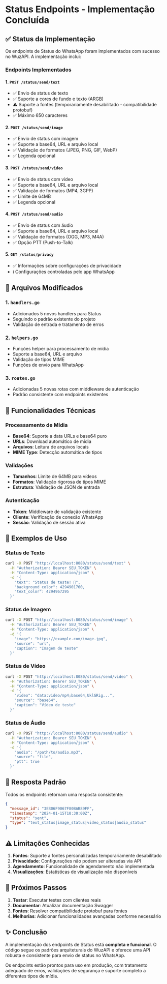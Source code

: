 # Status Endpoints - Implementação Concluída

## ✅ Status da Implementação

Os endpoints de Status do WhatsApp foram implementados com sucesso no WuzAPI. A implementação inclui:

### Endpoints Implementados

#### 1. `POST /status/send/text`
- ✅ Envio de status de texto
- ✅ Suporte a cores de fundo e texto (ARGB)
- ⚠️ Suporte a fontes (temporariamente desabilitado - compatibilidade protobuf)
- ✅ Máximo 650 caracteres

#### 2. `POST /status/send/image`
- ✅ Envio de status com imagem
- ✅ Suporte a base64, URL e arquivo local
- ✅ Validação de formatos (JPEG, PNG, GIF, WebP)
- ✅ Legenda opcional

#### 3. `POST /status/send/video`
- ✅ Envio de status com vídeo
- ✅ Suporte a base64, URL e arquivo local
- ✅ Validação de formatos (MP4, 3GPP)
- ✅ Limite de 64MB
- ✅ Legenda opcional

#### 4. `POST /status/send/audio`
- ✅ Envio de status com áudio
- ✅ Suporte a base64, URL e arquivo local
- ✅ Validação de formatos (OGG, MP3, M4A)
- ✅ Opção PTT (Push-to-Talk)

#### 5. `GET /status/privacy`
- ✅ Informações sobre configurações de privacidade
- ℹ️ Configurações controladas pelo app WhatsApp

## 📁 Arquivos Modificados

### 1. `handlers.go`
- Adicionados 5 novos handlers para Status
- Seguindo o padrão existente do projeto
- Validação de entrada e tratamento de erros

### 2. `helpers.go`
- Funções helper para processamento de mídia
- Suporte a base64, URL e arquivo
- Validação de tipos MIME
- Funções de envio para WhatsApp

### 3. `routes.go`
- Adicionadas 5 novas rotas com middleware de autenticação
- Padrão consistente com endpoints existentes

## 🔧 Funcionalidades Técnicas

### Processamento de Mídia
- **Base64**: Suporte a data URLs e base64 puro
- **URLs**: Download automático de mídia
- **Arquivos**: Leitura de arquivos locais
- **MIME Type**: Detecção automática de tipos

### Validações
- **Tamanhos**: Limite de 64MB para vídeos
- **Formatos**: Validação rigorosa de tipos MIME
- **Estrutura**: Validação de JSON de entrada

### Autenticação
- **Token**: Middleware de validação existente
- **Cliente**: Verificação de conexão WhatsApp
- **Sessão**: Validação de sessão ativa

## 📖 Exemplos de Uso

### Status de Texto
```bash
curl -X POST "http://localhost:8080/status/send/text" \
  -H "Authorization: Bearer SEU_TOKEN" \
  -H "Content-Type: application/json" \
  -d '{
    "text": "Status de teste! 🚀",
    "background_color": 4294901760,
    "text_color": 4294967295
  }'
```

### Status de Imagem
```bash
curl -X POST "http://localhost:8080/status/send/image" \
  -H "Authorization: Bearer SEU_TOKEN" \
  -H "Content-Type: application/json" \
  -d '{
    "image": "https://example.com/image.jpg",
    "source": "url",
    "caption": "Imagem de teste"
  }'
```

### Status de Vídeo
```bash
curl -X POST "http://localhost:8080/status/send/video" \
  -H "Authorization: Bearer SEU_TOKEN" \
  -H "Content-Type: application/json" \
  -d '{
    "video": "data:video/mp4;base64,UklGRig...",
    "source": "base64",
    "caption": "Vídeo de teste"
  }'
```

### Status de Áudio
```bash
curl -X POST "http://localhost:8080/status/send/audio" \
  -H "Authorization: Bearer SEU_TOKEN" \
  -H "Content-Type: application/json" \
  -d '{
    "audio": "/path/to/audio.mp3",
    "source": "file",
    "ptt": true
  }'
```

## 🎯 Resposta Padrão

Todos os endpoints retornam uma resposta consistente:

```json
{
  "message_id": "3EB06F9067F80BAB89FF",
  "timestamp": "2024-01-15T10:30:00Z",
  "status": "sent",
  "type": "text_status|image_status|video_status|audio_status"
}
```

## ⚠️ Limitações Conhecidas

1. **Fontes**: Suporte a fontes personalizadas temporariamente desabilitado
2. **Privacidade**: Configurações não podem ser alteradas via API
3. **Agendamento**: Funcionalidade de agendamento não implementada
4. **Visualizações**: Estatísticas de visualização não disponíveis

## 🔄 Próximos Passos

1. **Testar**: Executar testes com clientes reais
2. **Documentar**: Atualizar documentação Swagger
3. **Fontes**: Resolver compatibilidade protobuf para fontes
4. **Melhorias**: Adicionar funcionalidades avançadas conforme necessário

## ✨ Conclusão

A implementação dos endpoints de Status está **completa e funcional**. O código segue os padrões arquiteturais do WuzAPI e oferece uma API robusta e consistente para envio de status no WhatsApp.

Os endpoints estão prontos para uso em produção, com tratamento adequado de erros, validações de segurança e suporte completo a diferentes tipos de mídia.
